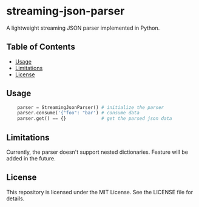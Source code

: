 # streaming-json-parser
A lightweight streaming JSON parser implemented in Python.

## Table of Contents
- [Usage](#usage)
- [Limitations](#limitations)
- [License](#license)

## Usage
```python
    parser = StreamingJsonParser() # initialize the parser
    parser.consume('{"foo": "bar') # consume data
    parser.get() == {}             # get the parsed json data
```

## Limitations
Currently, the parser doesn't support nested dictionaries. Feature will be added in the future.

## License
This repository is licensed under the MIT License. See the LICENSE file for details.